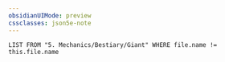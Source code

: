 ```yaml
---
obsidianUIMode: preview
cssclasses: json5e-note
---
```

```dataview
LIST FROM "5. Mechanics/Bestiary/Giant" WHERE file.name != this.file.name
```
